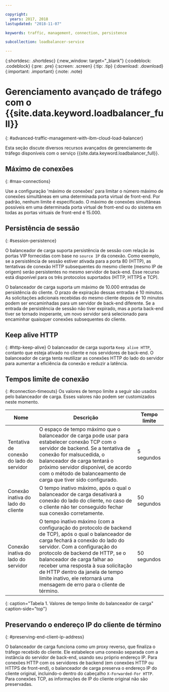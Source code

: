 ```yaml
---

copyright:
  years: 2017, 2018
lastupdated: "2018-11-07"

keywords: traffic, management, connection, persistence

subcollection: loadbalancer-service

---
```


{:shortdesc: .shortdesc}
{:new_window: target="_blank"}
{:codeblock: .codeblock}
{:pre: .pre}
{:screen: .screen}
{:tip: .tip}
{:download: .download}
{:important: .important}
{:note: .note}

# Gerenciamento avançado de tráfego com o {{site.data.keyword.loadbalancer_full}}
{: #advanced-traffic-management-with-ibm-cloud-load-balancer}

Esta seção discute diversos recursos avançados de gerenciamento de tráfego disponíveis
com o serviço {{site.data.keyword.loadbalancer_full}}.

## Máximo de conexões
{: #max-connections}

Use a configuração 'máximo de conexões' para limitar o número máximo de conexões simultâneas em uma determinada porta virtual de front-end. Por padrão, nenhum limite é especificado. O máximo de conexões simultâneas possíveis em uma determinada porta virtual de front-end ou do sistema em todas as portas virtuais de front-end é 15.000.  

## Persistência de sessão
{: #session-persistence}

O balanceador de carga suporta persistência de sessão com relação às portas VIP fornecidas
com base no `source IP` da conexão. Como exemplo, se a persistência de sessão estiver ativada para a porta 80 (HTTP), as tentativas de conexão HTTP subsequentes do mesmo cliente (mesmo IP de origem) serão persistentes no mesmo servidor de back-end. Esse recurso está disponível para os três protocolos suportados (HTTP, HTTPS e TCP).

O balanceador de carga suporta um máximo de 10.000 entradas de persistência do cliente. O prazo de expiração dessas entradas é 10 minutos. As solicitações adicionais recebidas do mesmo cliente depois de 10 minutos podem ser encaminhadas para um servidor de back-end diferente. Se a entrada de persistência de sessão não tiver expirado, mas a porta back-end tiver se tornado inoperante, um novo servidor será selecionado para encaminhar quaisquer conexões subsequentes do cliente.  

## Keep alive HTTP
{: #http-keep-alive}
O balanceador de carga suporta `Keep alive HTTP`, contanto que esteja ativado no cliente e nos servidores de back-end. O balanceador de carga tenta reutilizar as conexões HTTP do lado do servidor para aumentar a eficiência da conexão e reduzir a latência.

## Tempos limite de conexão
{: #connection-timeouts}
Os valores de tempo limite a seguir são usados pelo balanceador de carga. Esses valores não podem ser customizados neste momento.

| Nome | Descrição | Tempo limite |                                                                                              
| ------------------------------------------ | --------------------------------------------------- | ------------------- |
| Tentativa de conexão do lado do servidor    | O espaço de tempo máximo que o balanceador de carga pode usar para estabelecer conexão TCP com o servidor de backend. Se a tentativa de conexão for malsucedida, o balanceador de carga tentará o próximo servidor disponível, de acordo com o método de balanceamento de carga que tiver sido configurado. | 5 segundos   |
| Conexão inativa do lado do cliente  | O tempo inativo máximo, após o qual o balanceador de carga desativará a conexão do lado do cliente, no caso de o cliente não ter conseguido fechar sua conexão corretamente.| 50 segundos  |
| Conexão inativa do lado do servidor | O tempo inativo máximo (com a configuração do protocolo de backend de TCP), após o qual o balanceador de carga fechará a conexão do lado do servidor. Com a configuração do protocolo de backend de HTTP, se o balanceador de carga falhar ao receber uma resposta à sua solicitação de HTTP dentro da janela de tempo limite inativo, ele retornará uma mensagem de erro para o cliente de término.                                | 50 segundos |
{: caption="Tabela 1. Valores de tempo limite do balanceador de carga" caption-side="top"}

## Preservando o endereço IP do cliente de término
{: #preserving-end-client-ip-address}

O balanceador de carga funciona como um proxy reverso, que finaliza o tráfego recebido do cliente. Ele estabelece uma conexão separada com a instância do servidor de back-end, usando seu próprio endereço IP. Para conexões HTTP com os servidores de backend (em conexões HTTP ou HTTPS de front-end), o balanceador de carga preserva o endereço IP do cliente original, incluindo-o dentro do cabeçalho `X-Forwarded-For HTTP`. Para conexões TCP, as informações de IP do cliente original não são preservadas.
